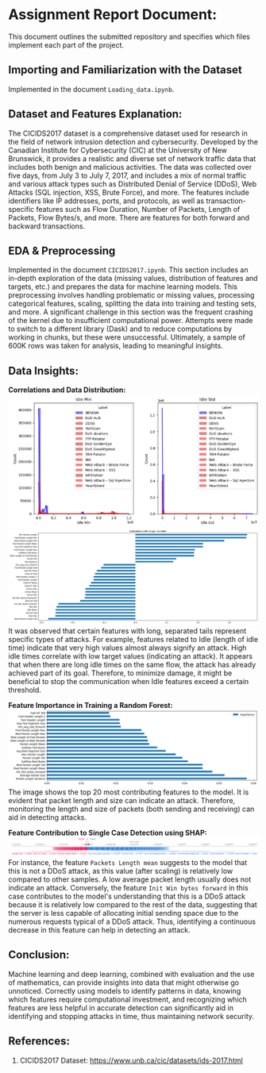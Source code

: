 # Assignment Report Document:

This document outlines the submitted repository and specifies which files implement each part of the project.

## Importing and Familiarization with the Dataset

Implemented in the document `Loading_data.ipynb`.

## Dataset and Features Explanation:
The CICIDS2017 dataset is a comprehensive dataset used for research in the field of network intrusion detection and cybersecurity. Developed by the Canadian Institute for Cybersecurity (CIC) at the University of New Brunswick, it provides a realistic and diverse set of network traffic data that includes both benign and malicious activities. The data was collected over five days, from July 3 to July 7, 2017, and includes a mix of normal traffic and various attack types such as Distributed Denial of Service (DDoS), Web Attacks (SQL injection, XSS, Brute Force), and more. The features include identifiers like IP addresses, ports, and protocols, as well as transaction-specific features such as Flow Duration, Number of Packets, Length of Packets, Flow Bytes/s, and more. There are features for both forward and backward transactions.

## EDA & Preprocessing

Implemented in the document `CICIDS2017.ipynb`. This section includes an in-depth exploration of the data (missing values, distribution of features and targets, etc.) and prepares the data for machine learning models. This preprocessing involves handling problematic or missing values, processing categorical features, scaling, splitting the data into training and testing sets, and more. A significant challenge in this section was the frequent crashing of the kernel due to insufficient computational power. Attempts were made to switch to a different library (Dask) and to reduce computations by working in chunks, but these were unsuccessful. Ultimately, a sample of 600K rows was taken for analysis, leading to meaningful insights.

## Data Insights:

**Correlations and Data Distribution:**
![Data Distribution](image-2.png)
![Correlations](image-1.png)
It was observed that certain features with long, separated tails represent specific types of attacks. For example, features related to Idle (length of idle time) indicate that very high values almost always signify an attack. High idle times correlate with low target values (indicating an attack). It appears that when there are long idle times on the same flow, the attack has already achieved part of its goal. Therefore, to minimize damage, it might be beneficial to stop the communication when Idle features exceed a certain threshold.

**Feature Importance in Training a Random Forest:**
![Feature Importance](image.png)
The image shows the top 20 most contributing features to the model. It is evident that packet length and size can indicate an attack. Therefore, monitoring the length and size of packets (both sending and receiving) can aid in detecting attacks.

**Feature Contribution to Single Case Detection using SHAP:**
![SHAP](image-3.png)
For instance, the feature `Packets Length mean` suggests to the model that this is not a DDoS attack, as this value (after scaling) is relatively low compared to other samples. A low average packet length usually does not indicate an attack. Conversely, the feature `Init Win bytes forward` in this case contributes to the model's understanding that this is a DDoS attack because it is relatively low compared to the rest of the data, suggesting that the server is less capable of allocating initial sending space due to the numerous requests typical of a DDoS attack. Thus, identifying a continuous decrease in this feature can help in detecting an attack.

## Conclusion:
Machine learning and deep learning, combined with evaluation and the use of mathematics, can provide insights into data that might otherwise go unnoticed. Correctly using models to identify patterns in data, knowing which features require computational investment, and recognizing which features are less helpful in accurate detection can significantly aid in identifying and stopping attacks in time, thus maintaining network security.

## References:
1. CICIDS2017 Dataset: https://www.unb.ca/cic/datasets/ids-2017.html
